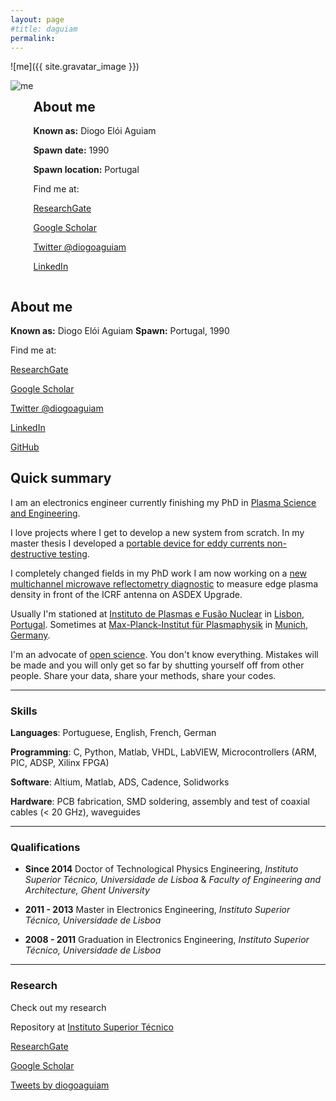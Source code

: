 ```yaml
---
layout: page
#title: daguiam
permalink: 
---
```


![me]({{ site.gravatar_image }})




<div id="wrapper" style="display: flex;">
  <div id="left" style="float:left">
   <img src="https://www.gravatar.com/avatar/6e70305ca9ccc6f0b71b54eb3180a48e?s=200" alt="me">
  </div>    
  <div id="right" style="float:right">
    <h2 id="about-me">About me</h2>
    <p><strong>Known as:</strong> Diogo Elói Aguiam</p>
    <p><strong>Spawn date:</strong> 1990</p>
    <p><strong>Spawn location:</strong> Portugal</p>
    <p>Find me at:</p>
    <p><a href="https://www.researchgate.net/profile/Diogo_Aguiam">ResearchGate</a></p>
    <p><a href="https://scholar.google.pt/citations?user=GQKhhkMAAAAJ&amp;hl=en">Google Scholar</a></p>
    <p><a href="https://twitter.com/diogoaguiam">Twitter @diogoaguiam</a></p>
    <p><a href="https://www.linkedin.com/in/diogoaguiam/">LinkedIn</a></p>
  </div>
</div>


## About me

**Known as:** Diogo Elói Aguiam
**Spawn:** Portugal, 1990

Find me at:

[ResearchGate](https://www.researchgate.net/profile/Diogo_Aguiam)

[Google Scholar](https://scholar.google.pt/citations?user=GQKhhkMAAAAJ&hl=en)

[Twitter @diogoaguiam](https://twitter.com/diogoaguiam)

[LinkedIn](https://www.linkedin.com/in/diogoaguiam/)

[GitHub](https://github.com/daguiam/)


## Quick summary
I am an electronics engineer currently finishing my PhD in [Plasma Science and Engineering](https://www.ipfn.tecnico.ulisboa.pt/education/applause).

I love projects where I get to develop a new system from scratch.
In my master thesis I developed a [portable device for eddy currents non-destructive testing](https://www.researchgate.net/project/Portable-heterodyning-Eddy-Currents-Non-Destructive-Testing-system).

I completely changed fields in my PhD work I am now working on a [new multichannel microwave reflectometry diagnostic](https://www.researchgate.net/project/Multichannel-X-mode-edge-density-profile-reflectometer-for-the-ICRF-antenna-on-ASDEX-Upgrade) to measure edge plasma density in front of the ICRF antenna on ASDEX Upgrade.


Usually I'm stationed at [Instituto de Plasmas e Fusão Nuclear](https://www.ipfn.tecnico.ulisboa.pt/) in [Lisbon, Portugal](https://www.google.de/maps/place/Instituto+Superior+T%C3%A9cnico/@38.7368192,-9.1408937,17z/data=!3m1!4b1!4m5!3m4!1s0xd1933a24aa81f17:0x880c7c731a54423!8m2!3d38.7368192!4d-9.138705?hl=en).
Sometimes at [Max-Planck-Institut für Plasmaphysik](https://www.ipp.mpg.de/) in [Munich, Germany](https://www.google.de/maps/place/Max-Planck-Institut+f%C3%BCr+Plasmaphysik/@48.2599601,11.6702013,15z/data=!4m5!3m4!1s0x0:0x8dfc80469a15e5f6!8m2!3d48.2631877!4d11.6718954?hl=en).

I'm an advocate of [open science](https://en.wikipedia.org/wiki/Open_science).
You don't know everything. Mistakes will be made and you will only get so far by shutting yourself off from other people. Share your data, share your methods, share your codes.




---
### Skills
**Languages**: Portuguese, English, French, German


**Programming**: C, Python, Matlab, VHDL, LabVIEW, Microcontrollers (ARM, PIC, ADSP, Xilinx FPGA)

**Software**: Altium, Matlab, ADS, Cadence, Solidworks

**Hardware**: PCB fabrication, SMD soldering, assembly and test of coaxial cables (< 20 GHz), waveguides

---
### Qualifications

 - **Since 2014**
 	Doctor of Technological Physics Engineering,
 	*Instituto Superior Técnico, Universidade de Lisboa* &
 	*Faculty of Engineering and Architecture, Ghent University*

 - **2011 - 2013**
 	Master in Electronics Engineering,
 	*Instituto Superior Técnico, Universidade de Lisboa*

 - **2008 - 2011**
 	Graduation in Electronics Engineering,
 	*Instituto Superior Técnico, Universidade de Lisboa*

---




### Research
Check out my research

Repository at [Instituto Superior Técnico](https://fenix.tecnico.ulisboa.pt/homepage/ist166010/publicacoes)

[ResearchGate](https://www.researchgate.net/profile/Diogo_Aguiam)

[Google Scholar](https://scholar.google.pt/citations?user=GQKhhkMAAAAJ&hl=en)








<div id="wrapper" style="  display: flex;">
  <div id="left" style="float:left">
       <a class="twitter-timeline" data-width="300" data-height="400" href="https://twitter.com/{{ site.twitter_username }}">Tweets by diogoaguiam</a> <script async src="//platform.twitter.com/widgets.js" charset="utf-8"></script> 
    
  
  </div>    
  <div id="right" style="float:right">
    <script src="//platform.linkedin.com/in.js" type="text/javascript"></script>
    <script type="IN/MemberProfile" data-id="https://www.linkedin.com/in/diogoaguiam" data-format="inline" data-related="false"></script>
  </div>
</div>